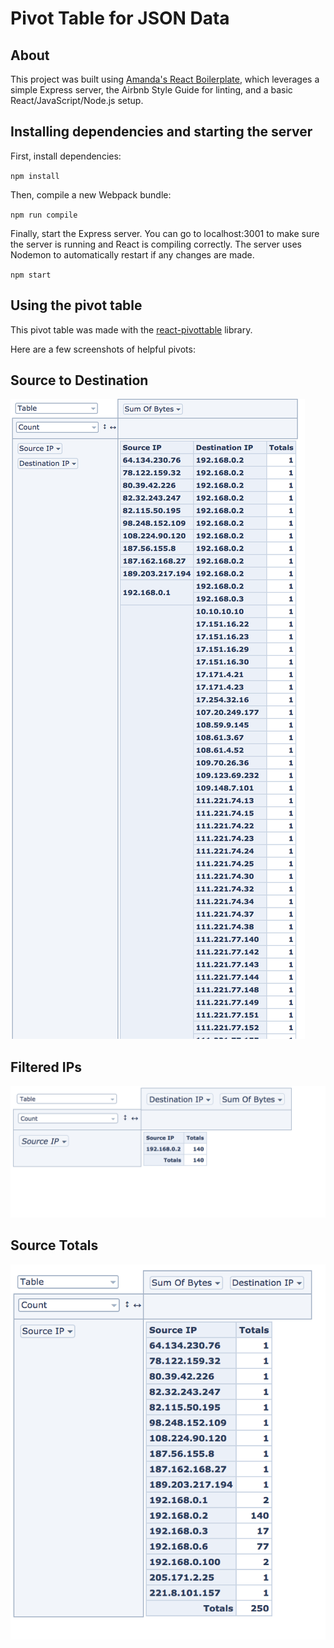 # Pivot Table for JSON Data

## About

This project was built using [Amanda's React Boilerplate](https://github.com/albullington/amanda-react-boilerplate), which leverages a simple Express server, the Airbnb Style Guide for linting, and a basic React/JavaScript/Node.js setup. 

## Installing dependencies and starting the server

First, install dependencies: 

`npm install`

Then, compile a new Webpack bundle: 

`npm run compile`

Finally, start the Express server. You can go to localhost:3001 to make sure the server is running and React is compiling correctly. The server uses Nodemon to automatically restart if any changes are made. 

`npm start`

## Using the pivot table

This pivot table was made with the [react-pivottable](https://www.npmjs.com/package/react-pivottable) library. 

Here are a few screenshots of helpful pivots: 

## Source to Destination

![Source to Destination](https://github.com/albullington/pivot-table/blob/master/screenshots/source_to_destination.png?raw=true)

## Filtered IPs

![Filtered IPs](https://github.com/albullington/pivot-table/blob/master/screenshots/filtered_IPs.png?raw=true)

## Source Totals

![Source Totals](https://github.com/albullington/pivot-table/blob/master/screenshots/source_totals.png?raw=true)

